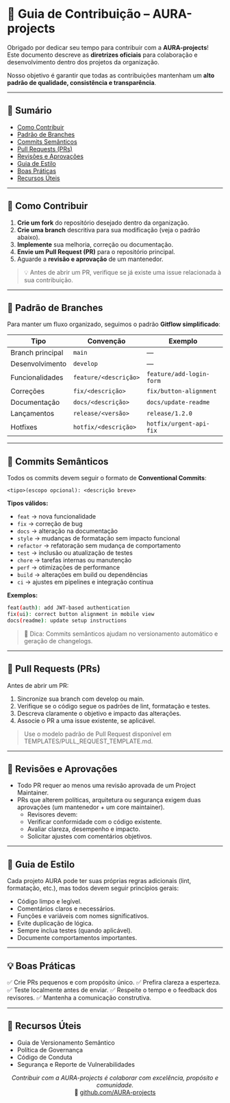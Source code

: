 # 🤝 Guia de Contribuição – AURA-projects

Obrigado por dedicar seu tempo para contribuir com a **AURA-projects**!  
Este documento descreve as **diretrizes oficiais** para colaboração e desenvolvimento dentro dos projetos da organização.

Nosso objetivo é garantir que todas as contribuições mantenham um **alto padrão de qualidade, consistência e transparência**.

---

## 📘 Sumário
- [Como Contribuir](#-como-contribuir)
- [Padrão de Branches](#-padrão-de-branches)
- [Commits Semânticos](#-commits-semânticos)
- [Pull Requests (PRs)](#-pull-requests-prs)
- [Revisões e Aprovações](#-revisões-e-aprovações)
- [Guia de Estilo](#-guia-de-estilo)
- [Boas Práticas](#-boas-práticas)
- [Recursos Úteis](#-recursos-úteis)

---

## 🚀 Como Contribuir

1. **Crie um fork** do repositório desejado dentro da organização.  
2. **Crie uma branch** descritiva para sua modificação (veja o padrão abaixo).  
3. **Implemente** sua melhoria, correção ou documentação.  
4. **Envie um Pull Request (PR)** para o repositório principal.  
5. Aguarde a **revisão e aprovação** de um mantenedor.

> 💡 Antes de abrir um PR, verifique se já existe uma issue relacionada à sua contribuição.

---

## 🌱 Padrão de Branches

Para manter um fluxo organizado, seguimos o padrão **Gitflow simplificado**:

| Tipo | Convenção | Exemplo |
|------|------------|----------|
| Branch principal | `main` | — |
| Desenvolvimento | `develop` | — |
| Funcionalidades | `feature/<descrição>` | `feature/add-login-form` |
| Correções | `fix/<descrição>` | `fix/button-alignment` |
| Documentação | `docs/<descrição>` | `docs/update-readme` |
| Lançamentos | `release/<versão>` | `release/1.2.0` |
| Hotfixes | `hotfix/<descrição>` | `hotfix/urgent-api-fix` |

---

## 🧩 Commits Semânticos

Todos os commits devem seguir o formato de **Conventional Commits**:

```
<tipo>(escopo opcional): <descrição breve>
```


**Tipos válidos:**
- `feat` → nova funcionalidade  
- `fix` → correção de bug  
- `docs` → alteração na documentação  
- `style` → mudanças de formatação sem impacto funcional  
- `refactor` → refatoração sem mudança de comportamento  
- `test` → inclusão ou atualização de testes  
- `chore` → tarefas internas ou manutenção  
- `perf` → otimizações de performance  
- `build` → alterações em build ou dependências  
- `ci` → ajustes em pipelines e integração contínua  

**Exemplos:**
```bash
feat(auth): add JWT-based authentication
fix(ui): correct button alignment in mobile view
docs(readme): update setup instructions
```
> 💬 Dica: Commits semânticos ajudam no versionamento automático e geração de changelogs.

---

## 🔀 Pull Requests (PRs)
Antes de abrir um PR:
1. Sincronize sua branch com develop ou main.
2. Verifique se o código segue os padrões de lint, formatação e testes.
3. Descreva claramente o objetivo e impacto das alterações.
4. Associe o PR a uma issue existente, se aplicável.
> Use o modelo padrão de Pull Request disponível em TEMPLATES/PULL_REQUEST_TEMPLATE.md.

---

## 🔎 Revisões e Aprovações
- Todo PR requer ao menos uma revisão aprovada de um Project Maintainer.
- PRs que alterem políticas, arquitetura ou segurança exigem duas aprovações (um mantenedor + um core maintainer).
  - Revisores devem:
  - Verificar conformidade com o código existente.
  - Avaliar clareza, desempenho e impacto.
  - Solicitar ajustes com comentários objetivos.

---

## 🎨 Guia de Estilo

Cada projeto AURA pode ter suas próprias regras adicionais (lint, formatação, etc.), mas todos devem seguir princípios gerais:
- Código limpo e legível.
- Comentários claros e necessários.
- Funções e variáveis com nomes significativos.
- Evite duplicação de lógica.
- Sempre inclua testes (quando aplicável).
- Documente comportamentos importantes.

--- 

## 💡 Boas Práticas

✅ Crie PRs pequenos e com propósito único.
✅ Prefira clareza a esperteza.
✅ Teste localmente antes de enviar.
✅ Respeite o tempo e o feedback dos revisores.
✅ Mantenha a comunicação construtiva.

--- 

## 🔗 Recursos Úteis

- Guia de Versionamento Semântico
- Política de Governança
- Código de Conduta
- Segurança e Reporte de Vulnerabilidades

<p align="center"> <em>Contribuir com a AURA-projects é colaborar com excelência, propósito e comunidade.</em><br> 💙 <a href="https://github.com/AURA-projects">github.com/AURA-projects</a> </p>









